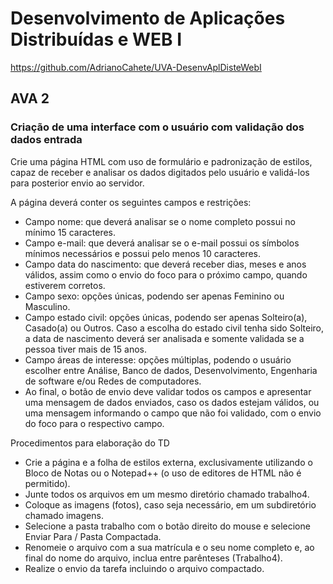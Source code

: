 # Desenvolvimento de Aplicações Distribuídas e WEB I

<https://github.com/AdrianoCahete/UVA-DesenvAplDisteWebI>

## AVA 2

### Criação de uma interface com o usuário com validação dos dados entrada

Crie uma página HTML com uso de formulário e padronização de estilos, capaz de receber e analisar os dados digitados pelo usuário e validá-los para posterior envio ao servidor.

A página deverá conter os seguintes campos e restrições:

- Campo nome: que deverá analisar se o nome completo possui no mínimo 15 caracteres.
- Campo e-mail: que deverá analisar se o e-mail possui os símbolos mínimos necessários e possui pelo menos 10 caracteres.
- Campo data do nascimento: que deverá receber dias, meses e anos válidos, assim como o envio do foco para o próximo campo, quando estiverem corretos.
- Campo sexo: opções únicas, podendo ser apenas Feminino ou Masculino.
- Campo estado civil: opções únicas, podendo ser apenas Solteiro(a), Casado(a) ou Outros. Caso a escolha do estado civil tenha sido Solteiro, a data de nascimento deverá ser analisada e somente validada se a pessoa tiver mais de 15 anos.
- Campo áreas de interesse: opções múltiplas, podendo o usuário escolher entre Análise, Banco de dados, Desenvolvimento, Engenharia de software e/ou Redes de computadores.
- Ao final, o botão de envio deve validar todos os campos e apresentar uma mensagem de dados enviados, caso os dados estejam válidos, ou uma mensagem informando o campo que não foi validado, com o envio do foco para o respectivo campo.

Procedimentos para elaboração do TD

- Crie a página e a folha de estilos externa, exclusivamente utilizando o Bloco de Notas ou o Notepad++ (o uso de editores de HTML não é permitido).
- Junte todos os arquivos em um mesmo diretório chamado trabalho4.
- Coloque as imagens (fotos), caso seja necessário, em um subdiretório chamado imagens.
- Selecione a pasta trabalho com o botão direito do mouse e selecione Enviar Para / Pasta Compactada.
- Renomeie o arquivo com a sua matrícula e o seu nome completo e, ao final do nome do arquivo, inclua entre parênteses (Trabalho4).
- Realize o envio da tarefa incluindo o arquivo compactado.

